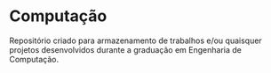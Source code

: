 # Computação

Repositório criado para armazenamento de trabalhos e/ou quaisquer projetos desenvolvidos durante a graduação em Engenharia de Computação.
